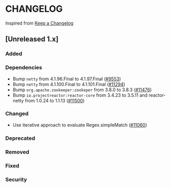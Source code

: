 # CHANGELOG
Inspired from [Keep a Changelog](https://keepachangelog.com/en/1.0.0/)

## [Unreleased 1.x]
### Added
### Dependencies
- Bump `netty` from 4.1.96.Final to 4.1.97.Final ([#9553](https://github.com/opensearch-project/OpenSearch/pull/9553))
- Bump `netty` from 4.1.100.Final to 4.1.101.Final ([#11294](https://github.com/opensearch-project/OpenSearch/pull/11294))
- Bump `org.apache.zookeeper:zookeper` from 3.8.0 to 3.8.3 ([#11476](https://github.com/opensearch-project/OpenSearch/pull/11476))
- Bump `io.projectreactor:reactor-core` from 3.4.23 to 3.5.11 and reactor-netty from 1.0.24 to 1.1.13 ([#11500](https://github.com/opensearch-project/OpenSearch/pull/11500))

### Changed
- Use iterative approach to evaluate Regex.simpleMatch ([#11060](https://github.com/opensearch-project/OpenSearch/pull/11060))

### Deprecated
### Removed
### Fixed
### Security

[Unreleased]: https://github.com/opensearch-project/OpenSearch/compare/1.3.12...HEAD
